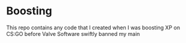 # Boosting
This repo contains any code that I created when I was boosting XP on CS:GO before Valve Software swiftly banned my main
